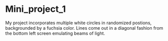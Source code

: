 # Mini_project_1

My project incorporates multiple white circles in randomized postions, backgrounded by a fuchsia color. Lines come out in a diagonal fashion from the bottom left screen emulating beams of light.  

